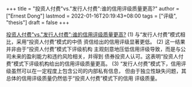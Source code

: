 +++
title = "投资人付费\"vs.\"发行人付费\":谁的信用评级质量更高?"
author = ["Ernest Dong"]
lastmod = 2022-01-16T20:19:43+08:00
tags = ["评级", "thesis"]
draft = false
+++

[投资人付费"vs."发行人付费":谁的信用评级质量更高?](/ox-hugo/“投资人付费”vs.“发行人付费”_谁的信用评级质量更高__吴育辉.pdf)
 (1) 与“发行人付费”模式相比，采用“投资人付费”模式的中债 资信给出的信用评级显著更低。
 (2) 这一结果并非由于“投资人付费”模式下评级机构 主观刻意地压低信用评级导致，而是与公司未来的盈利能力和违约风险相关，并得到 债券投资人认可。这表明“投资人付费”模式下评级机构给出的信用评级质量更高。
 (3) “发行人付费”模式下，信用评级虽然可以在一定程度上包含公司的内部私有信息， 但由于独立性缺失问题，其总体的信用评级质量仍然低于“投资人付费”模式下的信用 评级质量。